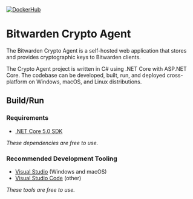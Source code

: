 <a href="https://hub.docker.com/r/bitwarden/crypto-agent" target="_blank">
  <img src="https://img.shields.io/docker/pulls/bitwarden/crypto-agent.svg" alt="DockerHub" />
</a>

# Bitwarden Crypto Agent

The Bitwarden Crypto Agent is a self-hosted web application that stores and provides cryptographic keys to Bitwarden clients.

The Crypto Agent project is written in C# using .NET Core with ASP.NET Core. The codebase can be developed, built, run, and deployed cross-platform on Windows, macOS, and Linux distributions.

## Build/Run

### Requirements

- [.NET Core 5.0 SDK](https://www.microsoft.com/net/download/core)

*These dependencies are free to use.*

### Recommended Development Tooling

- [Visual Studio](https://www.visualstudio.com/vs/) (Windows and macOS)
- [Visual Studio Code](https://code.visualstudio.com/) (other)

*These tools are free to use.*
